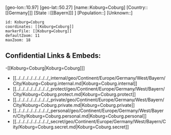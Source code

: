 ﻿---
location: [50.27,10.97]
mapzoom: [7,12] 
mapmarker: city 
type: City
tags:
- geo/City


SpocWebEntityId: 31525
isDeleted: false
confidential: public

---
[geo-lon::10.97]
[geo-lat::50.27]
[name::Koburg=Coburg]
[Country::[[Germany]]]
[State ::[[Bayern]]] ]
[Population::]
[Unknown::]


```leaflet
id: Koburg=Coburg
coordinates: [[Koburg=Coburg]]
markerFile: [[Koburg=Coburg]]
defaultZoom: 11 
maxZoom: 18
```


## Confidential Links & Embeds: 
-[[Koburg=Coburg|Koburg=Coburg]]] 
- [[../../../../../../../../_internal/geo/Continent/Europe/Germany/West/Bayern/City/Koburg=Coburg.internal.md|Koburg=Coburg.internal]] 
- [[../../../../../../../../_protect/geo/Continent/Europe/Germany/West/Bayern/City/Koburg=Coburg.protect.md|Koburg=Coburg.protect]] 
- [[../../../../../../../../_private/geo/Continent/Europe/Germany/West/Bayern/City/Koburg=Coburg.private.md|Koburg=Coburg.private]] 
- [[../../../../../../../../_personal/geo/Continent/Europe/Germany/West/Bayern/City/Koburg=Coburg.personal.md|Koburg=Coburg.personal]] 
- [[../../../../../../../../_secret/geo/Continent/Europe/Germany/West/Bayern/City/Koburg=Coburg.secret.md|Koburg=Coburg.secret]] 
